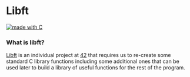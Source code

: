 # Libft

[![made with C](https://forthebadge.com/images/badges/uses-c.svg)](https://forthebadge.com)

### What is libft?

[Libft][1] is an individual project at [42][2] that requires us to re-create some standard C library functions including some additional ones that can be used later to build a library of useful functions for the rest of the program.


[1]: https://github.com/callmeferre/Libft/blob/master/libft.en.pdf "Libft PDF"
[2]:https://www.42madrid.com/en/ "42 Madrid"
